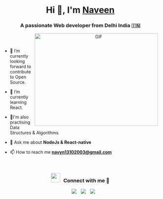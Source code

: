 <h1 align="center">Hi 👋, I'm <a href="https://100rabhcsmc.github.io/Me.io/" target="blank">
Naveen</a></h1>
<h3 align="center">A passionate Web developer from Delhi India &#127470;&#127475</h3>



<a target="_blank" align="center">
  <img align="right" top="5500" height="300" width="400" alt="GIF" src="https://media.giphy.com/media/SWoSkN6DxTszqIKEqv/giphy.gif">
</a>
<br>
<br>


- 🌱 I’m currently looking forward to contribute to Open Source.
- 🌱 I’m currently learning React.
- 🧠I'm also practising Data Structures & Algorithms.
- 💬 Ask me about **NodeJs & React-native**

- 📫 How to reach me **navyn13102003@gmail.com**

<br/>
<h3 align="center" > <img src="https://media.giphy.com/media/iY8CRBdQXODJSCERIr/giphy.gif" width="30" height="30" style="margin-right: 10px;">Connect with me 🤝 </h3>

<p align="center">

 <div align="center"  class="icons-social" style="margin-left: 10px;">
        <a style="margin-left: 10px;"  target="_blank" href="https://www.linkedin.com/in/naveen-krishna-gupta-8bb992245/">
			<img src="https://img.icons8.com/doodle/40/000000/linkedin--v2.png"></a>
        <a style="margin-left: 10px;" target="_blank" href="https://github.com/navyn13">
		<img src="https://img.icons8.com/doodle/40/000000/github--v1.png"></a>
			<a style="margin-left: 10px;" target="_blank" href="https://twitter.com/NaveenG03274467">
			<img src="https://img.icons8.com/doodle/1x/twitter-squared--v2.png" ></a>
      </div>

</p>
